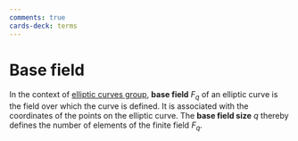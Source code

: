 ```yaml
---
comments: true
cards-deck: terms
---
```


# Base field []()

In the context of [elliptic curves group](elliptic_curve_group.md), **base field** $F_q$ of an elliptic curve is the field over which
the curve is defined. It is associated with the coordinates of the points on the elliptic curve. The **base field size** $q$ thereby defines the number of elements of the finite field $F_q$.

[](1724425999009)
